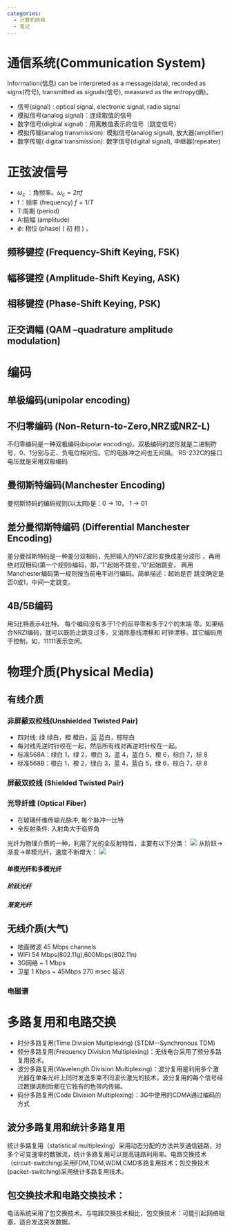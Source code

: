 ```yaml
---
categories:
  - 计算机网络
  - 笔记
---
```

# 通信系统(Communication System)
Information(信息) can be interpreted as a message(data), recorded as signs(符号), transmitted as signals(信号), measured as the entropy(熵)。
- 信号(signal) : optical signal, electronic signal, radio signal
- 模拟信号(analog  signal)：连续取值的信号
- 数字信号(digitial signal)：用离散值表示的信号（跳变信号）
- 模拟传输(analog transmission): 模拟信号(analog  signal), 放大器(amplifier)
- 数字传输( digital transmission): 数字信号(digital  signal), 中继器(repeater)

# 正弦波信号
- $\omega_c$ ：角频率。$\omega_c=2\pi f$
- f：频率 (frequency) $f=1/T$
- T:周期 (period)
- A:振幅 (amplitude)
- $\phi$: 相位 (phase) ( 初 相 ) 。

## 频移键控 (Frequency-Shift Keying, FSK)
## 幅移键控 (Amplitude-Shift Keying, ASK)
## 相移键控 (Phase-Shift Keying, PSK)
## 正交调幅 (QAM –quadrature amplitude modulation)
# 编码
## 单极编码(unipolar encoding)
## 不归零编码 (Non-Return-to-Zero,NRZ或NRZ-L)
不归零编码是一种双极编码(bipolar encoding)。双极编码的波形就是二进制符号，0、1分别与正、负电位相对应。它的电脉冲之间也无间隔。 RS-232C的接口电压就是采用双极编码
## 曼彻斯特编码(Manchester Encoding)
曼彻斯特码的编码规则(以太网)是：0 → 10， 1 → 01
## 差分曼彻斯特编码 (Differential Manchester Encoding)
差分曼彻斯特码是一种差分双相码，先把输入的NRZ波形变换成差分波形 ，再用绝对双相码(第一个规则)编码，即，”1”起始不跳变，”0”起始跳变， 再用Manchester编码第一规则按当前电平进行编码。简单描述：起始是否 跳变确定是否0或1，中间一定跳变。
## 4B/5B编码
用5比特表示4比特。 每个编码没有多于1个的前导零和多于2个的末端 零。如果结合NRZI编码，就可以既防止跳变过多，又消除基线漂移和 时钟漂移。其它编码用于控制，如，11111表示空闲。
# 物理介质(Physical Media)
## 有线介质
### 非屏蔽双绞线(Unshielded Twisted Pair)
- 四对线: 绿 绿白，橙 橙白，蓝 蓝白，棕棕白
- 每对线先逆时针绞在一起，然后所有线对再逆时针绞在一起。
- 标准568A：绿白 1，绿 2，橙白 3，蓝 4，蓝白 5，橙 6，棕白 7，棕 8
- 标准568B：橙白 1，橙 2，绿白 3，蓝 4，蓝白 5，绿 6，棕白 7，棕 8

### 屏蔽双绞线 (Shielded Twisted Pair)
### 光导纤维 (Optical Fiber)
- 在玻璃纤维传输光脉冲, 每个脉冲一比特
- 全反射条件: 入射角大于临界角

光纤为物理介质的一种，利用了光的全反射特性，主要有以下分类：
![](https://img-blog.csdn.net/20180616171820803?watermark/2/text/aHR0cHM6Ly9ibG9nLmNzZG4ubmV0L04xbmVEaW5n/font/5a6L5L2T/fontsize/400/fill/I0JBQkFCMA==/dissolve/70)
从阶跃→渐变→单模光纤，速度不断增大：
![](https://img-blog.csdn.net/20180616172009231?watermark/2/text/aHR0cHM6Ly9ibG9nLmNzZG4ubmV0L04xbmVEaW5n/font/5a6L5L2T/fontsize/400/fill/I0JBQkFCMA==/dissolve/70)
#### 单模光纤和多模光纤
##### 阶跃光纤
##### 渐变光纤
## 无线介质(大气)
- 地面微波 45 Mbps channels
- WiFI 54 Mbps(802.11g),600Mbps(802.11n)
- 3G网络 ~ 1 Mbps
- 卫星 1 Kbps ~ 45Mbps 270 msec 延迟

### 电磁谱
# 多路复用和电路交换
- 时分多路复用(Time Division Multiplexing)  (STDM--Synchronous TDM)
- 频分多路复用(Frequency Division Multiplexing)：无线电台采用了频分多路复用技术。
- 波分多路复用(Wavelength Division Multiplexing)：波分复用是利用多个激光器在单条光纤上同时发送多束不同波长激光的技术，波分复用的每个信号经过数据调制后都在它独有的色带内传输。
- 码分多路复用(Code Division Multiplexing)：3G中使用的CDMA通过编码的方式

## 波分多路复用和统计多路复用
统计多路复用（statistical multiplexing）采用动态分配的方法共享通信链路，对多个可变速率的数据流，统计多路复用可以提高链路利用率。电路交换技术（circuit-switching)采用FDM,TDM,WDM,CMD多路复用技术；包交换技术(packet-switching)采用统计多路复用技术。

## 包交换技术和电路交换技术：
电话系统采用了包交换技术。与电路交换技术相比，包交换技术：可能引起网络阻塞，适合发送突发数据。
